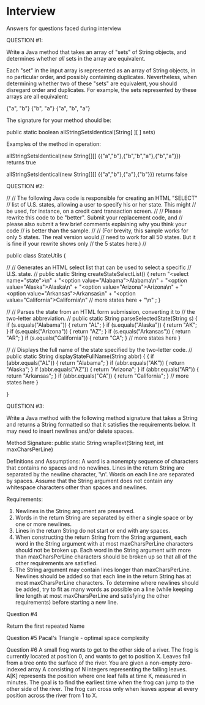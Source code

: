 # Interview

Answers for questions faced during interview

QUESTION #1:

Write a Java method that takes an array of "sets" of String objects,
and determines whether _all_ sets in the array are equivalent.

Each "set" in the input array is represented as an array of String objects, in 
no particular order, and possibly containing duplicates. Nevertheless, when
determining whether two of these "sets" are equivalent, you should disregard
order and duplicates. For example, the sets represented by these arrays are
all equivalent:

{"a", "b"}
{"b", "a"}
{"a", "b", "a"}

The signature for your method should be:

public static boolean allStringSetsIdentical(String[ ][ ] sets)

Examples of the method in operation:

allStringSetsIdentical(new String[][] {{"a","b"},{"b","b","a"},{"b","a"}})
returns true

allStringSetsIdentical(new String[][] {{"a","b"},{"a"},{"b"}}) returns false

QUESTION #2:

//
// The following Java code is responsible for creating an HTML "SELECT"
// list of U.S. states, allowing a user to specify his or her state. This might
// be used, for instance, on a credit card transaction screen. 
//
// Please rewrite this code to be "better". Submit your replacement code, and
// please also submit a few brief comments explaining why you think your code
// is better than the sample.
//
// (For brevity, this sample works for only 5 states. The real version would
// need to work for all 50 states. But it is fine if your rewrite shows only
// the 5 states here.)
//

public class StateUtils {

  //
  // Generates an HTML select list that can be used to select a specific
  // U.S. state.
  //
  public static String createStateSelectList()
  {
    return
      "<select name=\"state\">\n"
    + "<option value=\"Alabama\">Alabama</option>\n"
    + "<option value=\"Alaska\">Alaska</option>\n"
    + "<option value=\"Arizona\">Arizona</option>\n"
    + "<option value=\"Arkansas\">Arkansas</option>\n"
    + "<option value=\"California\">California</option>\n"
    // more states here
    + "</select>\n"
    ;
  }

  //
  // Parses the state from an HTML form submission, converting it to
  // the two-letter abbreviation.
  //
  public static String parseSelectedState(String s)
  {
    if (s.equals("Alabama"))     { return "AL"; }
    if (s.equals("Alaska"))      { return "AK"; }
    if (s.equals("Arizona"))     { return "AZ"; }
    if (s.equals("Arkansas"))    { return "AR"; }
    if (s.equals("California"))  { return "CA"; }
    // more states here
  }

  //
  // Displays the full name of the state specified by the two-letter code.
  //
  public static String displayStateFullName(String abbr) {
  {
    if (abbr.equals("AL")) { return "Alabama";    }
    if (abbr.equals("AK")) { return "Alaska";     }
    if (abbr.equals("AZ")) { return "Arizona";    }
    if (abbr.equals("AR")) { return "Arkansas";   }
    if (abbr.equals("CA")) { return "California"; }
    // more states here
  }

}

QUESTION #3:

Write a Java method with the following method signature that takes a String and
returns a String formatted so that it satisfies the requirements below.  It may
need to insert newlines and/or delete spaces.

Method Signature:
public static String wrapText(String text, int maxCharsPerLine)

Definitions and Assumptions:
A word is a nonempty sequence of characters that contains no spaces and no newlines.
Lines in the return String are separated by the newline character, '\n'.
Words on each line are separated by spaces. Assume that the String argument does
not contain any whitespace characters other than spaces and newlines.

Requirements:
1. Newlines in the String argument are preserved.
2. Words in the return String are separated by either a single space or by one or
more newlines.
3. Lines in the return String do not start or end with any spaces.
4. When constructing the return String from the String argument, each word in the 
String argument with at most maxCharsPerLine characters should not be broken up. 
Each word in the String argument with more than maxCharsPerLine characters should 
be broken up so that all of the other requirements are satisfied.
5. The String argument may contain lines longer than maxCharsPerLine. Newlines
should be added so that each line in the return String has at most maxCharsPerLine
characters. To determine where newlines should be added, try to fit as many words
as possible on a line (while keeping line length at most maxCharsPerLine and
satisfying the other requirements) before starting a new line.

Question #4

Return the first repeated Name

Question #5
Pacal's Triangle - optimal space complexity 

Question #6
A small frog wants to get to the other side of a river. The frog is currently located at position 0, and wants to get to position X. Leaves fall from a tree onto the surface of the river. You are given a non-empty zero-indexed array A consisting of N integers representing the falling leaves. A[K] represents the position where one leaf falls at time K, measured in minutes. The goal is to find the earliest time when the frog can jump to the other side of the river. The frog can cross only when leaves appear at every position across the river from 1 to X.

